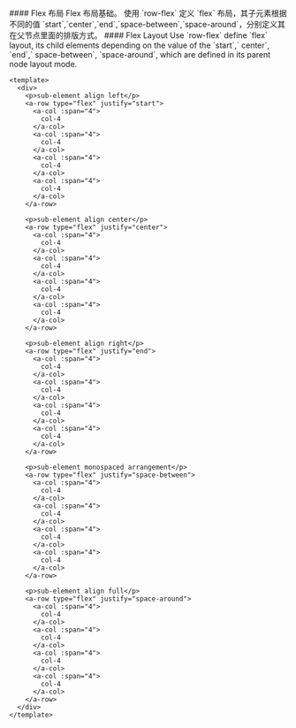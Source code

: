 <cn>
#### Flex 布局
Flex 布局基础。
使用 `row-flex` 定义 `flex` 布局，其子元素根据不同的值 `start`,`center`,`end`,`space-between`,`space-around`，分别定义其在父节点里面的排版方式。
</cn>

<us>
#### Flex Layout
Use `row-flex` define `flex` layout, its child elements depending on the value of the `start`,` center`, `end`,` space-between`, `space-around`, which are defined in its parent node layout mode.
</us>

```vue
<template>
  <div>
    <p>sub-element align left</p>
    <a-row type="flex" justify="start">
      <a-col :span="4">
        col-4
      </a-col>
      <a-col :span="4">
        col-4
      </a-col>
      <a-col :span="4">
        col-4
      </a-col>
      <a-col :span="4">
        col-4
      </a-col>
    </a-row>

    <p>sub-element align center</p>
    <a-row type="flex" justify="center">
      <a-col :span="4">
        col-4
      </a-col>
      <a-col :span="4">
        col-4
      </a-col>
      <a-col :span="4">
        col-4
      </a-col>
      <a-col :span="4">
        col-4
      </a-col>
    </a-row>

    <p>sub-element align right</p>
    <a-row type="flex" justify="end">
      <a-col :span="4">
        col-4
      </a-col>
      <a-col :span="4">
        col-4
      </a-col>
      <a-col :span="4">
        col-4
      </a-col>
      <a-col :span="4">
        col-4
      </a-col>
    </a-row>

    <p>sub-element monospaced arrangement</p>
    <a-row type="flex" justify="space-between">
      <a-col :span="4">
        col-4
      </a-col>
      <a-col :span="4">
        col-4
      </a-col>
      <a-col :span="4">
        col-4
      </a-col>
      <a-col :span="4">
        col-4
      </a-col>
    </a-row>

    <p>sub-element align full</p>
    <a-row type="flex" justify="space-around">
      <a-col :span="4">
        col-4
      </a-col>
      <a-col :span="4">
        col-4
      </a-col>
      <a-col :span="4">
        col-4
      </a-col>
      <a-col :span="4">
        col-4
      </a-col>
    </a-row>
  </div>
</template>
```

